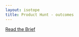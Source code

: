 ```yaml
---
layout: isotope
title: Product Hunt - outcomes
---
```


[Read the Brief]({{site.baseurl}}/assignments/product-hunt/) 

<br/>
